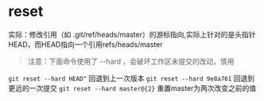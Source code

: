 # reset
实际：修改引用（如 .git/ref/heads/master）的游标指向,实际上针对的是头指针HEAD，而HEAD指向一个引用refs/heads/master

> 注意：下面命令使用了 --hard ，会破坏工作区未提交的改动，慎用

`git reset --hard HEAD^` 回退到上一次版本
`git reset --hard 9e8a761` 回退到更远的一次提交
`git reset --hard master@{2}` 重置master为两次改变之前的值
